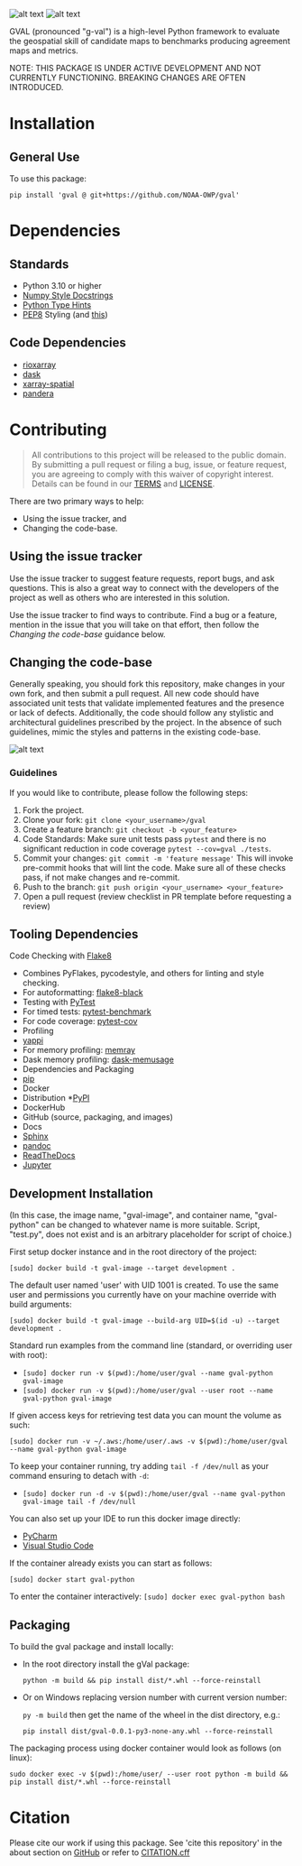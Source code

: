 ![alt text](https://github.com/NOAA-OWP/gval/blob/main/docs/images/gval_dark_mode.png#gh-dark-mode-only) ![alt
text](https://github.com/NOAA-OWP/gval/blob/main/docs/images/gval_light_mode.png#gh-light-mode-only)

GVAL (pronounced "g-val") is a high-level Python framework to evaluate
the geospatial skill of candidate maps to benchmarks producing agreement
maps and metrics.

NOTE: THIS PACKAGE IS UNDER ACTIVE DEVELOPMENT AND NOT CURRENTLY
FUNCTIONING. BREAKING CHANGES ARE OFTEN INTRODUCED.

# Installation

## General Use

To use this package:

`pip install 'gval @ git+https://github.com/NOAA-OWP/gval'`

# Dependencies

## Standards

- Python 3.10 or higher
- [Numpy Style Docstrings](https://numpydoc.readthedocs.io/en/v1.1.0/format.html#documenting-modules)
- [Python Type Hints](https://docs.python.org/3/library/typing.html)
- [PEP8](https://pep8.org/) Styling (and
  [this](https://peps.python.org/pep-0008/))

## Code Dependencies

- [rioxarray](https://corteva.github.io/rioxarray/html/index.html)
- [dask](https://www.dask.org)
- [xarray-spatial](https://xarray-spatial.org)
- [pandera](https://pandera.readthedocs.io/en/stable/index.html)

# Contributing

> All contributions to this project will be released to the public
> domain. By submitting a pull request or filing a bug, issue, or
> feature request, you are agreeing to comply with this waiver of
> copyright interest. Details can be found in our [TERMS](TERMS.MD) and
> [LICENSE](LICENSE.MD).

There are two primary ways to help:

- Using the issue tracker, and
- Changing the code-base.

## Using the issue tracker

Use the issue tracker to suggest feature requests, report bugs, and ask
questions. This is also a great way to connect with the developers of
the project as well as others who are interested in this solution.

Use the issue tracker to find ways to contribute. Find a bug or a
feature, mention in the issue that you will take on that effort, then
follow the *Changing the code-base* guidance below.

## Changing the code-base

Generally speaking, you should fork this repository, make changes in
your own fork, and then submit a pull request. All new code should have
associated unit tests that validate implemented features and the
presence or lack of defects. Additionally, the code should follow any
stylistic and architectural guidelines prescribed by the project. In the
absence of such guidelines, mimic the styles and patterns in the
existing code-base.

![alt text](https://github.com/NOAA-OWP/gval/blob/main/docs/images/ContributionGraphic.png)

### Guidelines

If you would like to contribute, please follow the following steps:

1.  Fork the project.
2.  Clone your fork: `git clone <your_username>/gval`
3.  Create a feature branch: `git checkout -b <your_feature>`
4.  Code Standards: Make sure unit tests pass `pytest` and there is no
    significant reduction in code coverage `pytest --cov=gval ./tests`.
5.  Commit your changes: `git commit -m 'feature message'` This will
    invoke pre-commit hooks that will lint the code. Make sure all of
    these checks pass, if not make changes and re-commit.
6.  Push to the branch: `git push origin <your_username> <your_feature>`
7.  Open a pull request (review checklist in PR template before
    requesting a review)

## Tooling Dependencies

Code Checking with [Flake8](https://github.com/PyCQA/flake8)

- Combines PyFlakes, pycodestyle, and others for linting and style
  checking.
- For autoformatting:
  [flake8-black](https://pypi.org/project/flake8-black/)
- Testing with [PyTest](https://docs.pytest.org/en/7.1.x/contents.html)
- For timed tests:
    [pytest-benchmark](https://pypi.org/project/pytest-benchmark/)
- For code coverage:
    [pytest-cov](https://pypi.org/project/pytest-cov/)
- Profiling
- [yappi](https://github.com/sumerc/yappi/)
- For memory profiling: [memray](https://pypi.org/project/memray/)
- Dask memory profiling:
    [dask-memusage](https://github.com/itamarst/dask-memusage)
- Dependencies and Packaging
- [pip](https://packaging.python.org/en/latest/key_projects/#pip)
- Docker
- Distribution *[PyPI](https://pypi.org/)
- DockerHub
- GitHub (source, packaging, and images)
- Docs
- [Sphinx](https://www.sphinx-doc.org/)
- [pandoc](https://pypi.org/project/pandoc/)
- [ReadTheDocs](https://readthedocs.org/)
- [Jupyter](https://pypi.org/project/jupyter/)

## Development Installation

(In this case, the image name, "gval-image", and container name,
"gval-python" can be changed to whatever name is more suitable. Script,
"test.py", does not exist and is an arbitrary placeholder for script of
choice.)

First setup docker instance and in the root directory of the project:

`[sudo] docker build -t gval-image --target development . `

The default user named 'user' with UID 1001 is created. To use the same
user and permissions you currently have on your machine override with
build arguments:

`[sudo] docker build -t gval-image --build-arg UID=$(id -u) --target development .`

Standard run examples from the command line (standard, or overriding
user with root):

- `[sudo] docker run -v $(pwd):/home/user/gval --name gval-python gval-image`
- `[sudo] docker run -v $(pwd):/home/user/gval --user root --name gval-python gval-image`

If given access keys for retrieving test data you can mount the volume
as such:

`[sudo] docker run -v ~/.aws:/home/user/.aws -v $(pwd):/home/user/gval --name gval-python gval-image`

To keep your container running, try adding `tail -f /dev/null` as your
command ensuring to detach with `-d`:

- `[sudo] docker run -d -v $(pwd):/home/user/gval --name gval-python gval-image tail -f /dev/null`

You can also set up your IDE to run this docker image directly:

- [PyCharm](https://www.jetbrains.com/help/pycharm/using-docker-as-a-remote-interpreter.html#config-docker)
- [Visual Studio
  Code](https://code.visualstudio.com/docs/containers/quickstart-python)

If the container already exists you can start as follows:

`[sudo] docker start gval-python`

To enter the container interactively:
`[sudo] docker exec gval-python bash`

## Packaging

To build the gval package and install locally:

- In the root directory install the gVal package:

  `python -m build && pip install dist/*.whl --force-reinstall`

- Or on Windows replacing version number with current version number:

  `py -m build` then get the name of the wheel in the dist directory,
  e.g.:

  `pip install dist/gval-0.0.1-py3-none-any.whl --force-reinstall`

The packaging process using docker container would look as follows (on
linux):

`sudo docker exec -v $(pwd):/home/user/ --user root python -m build && pip install dist/*.whl --force-reinstall`

# Citation

Please cite our work if using this package. See 'cite this repository'
in the about section on [GitHub](https://github.com/NOAA-OWP/gval/) or
refer to [CITATION.cff](CITATION.cff)
